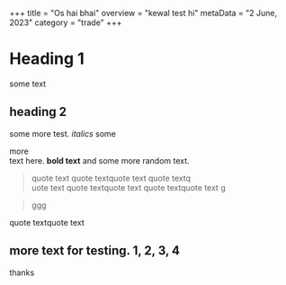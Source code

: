 +++
title = "Os hai bhai"
overview = "kewal test  hi"
metaData = "2 June, 2023"
category = "trade"
+++

# Heading 1

some text

## heading 2
some more test. *italics* some <div class="glow">more</div> text here. **bold text** and some more random text.

>  quote text quote textquote text quote textq<br>uote text
quote textquote text quote textquote text g

> ggg

quote textquote text

more text for testing.
1, 2, 3, 4
---
thanks
